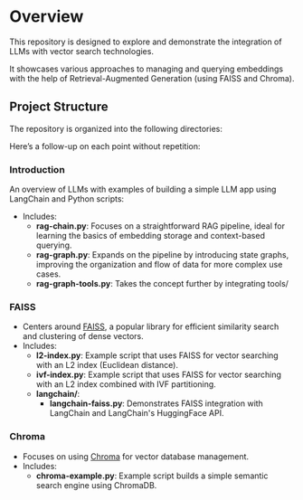 # Overview

This repository is designed to explore and demonstrate the integration of LLMs with vector search technologies. 

It showcases various approaches to managing and querying embeddings with the help of Retrieval-Augmented Generation (using FAISS and Chroma).

## Project Structure

The repository is organized into the following directories:

Here’s a follow-up on each point without repetition:

### **Introduction**

An overview of LLMs with examples of building a simple LLM app using LangChain and Python scripts:

- Includes:
  - **rag-chain.py**: Focuses on a straightforward RAG pipeline, ideal for learning the basics of embedding storage and context-based querying.  
  - **rag-graph.py**: Expands on the pipeline by introducing state graphs, improving the organization and flow of data for more complex use cases.  
  - **rag-graph-tools.py**: Takes the concept further by integrating tools/


### **FAISS**
- Centers around [FAISS](https://faiss.ai/), a popular library for efficient similarity search and clustering of dense vectors.
- Includes:
  - **l2-index.py**:  Example script that uses FAISS for vector searching with an L2 index (Euclidean distance).
  - **ivf-index.py**: Example script that uses FAISS for vector searching with an L2 index combined with IVF partitioning.
  - **langchain/**: 
    - **langchain-faiss.py**: Demonstrates FAISS integration with LangChain and LangChain's HuggingFace API.

### **Chroma**
- Focuses on using [Chroma](https://docs.trychroma.com/) for vector database management.
- Includes:
  - **chroma-example.py**:  Example script builds a simple semantic search engine using ChromaDB.